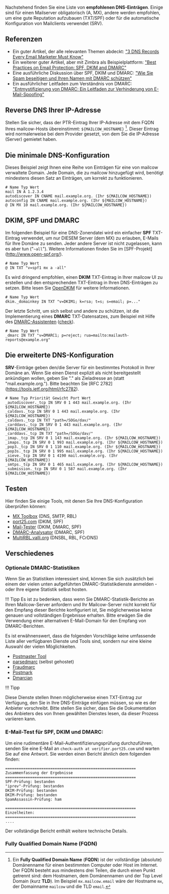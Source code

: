 Nachstehend finden Sie eine Liste von **empfohlenen DNS-Einträgen**. Einige sind für einen Mailserver obligatorisch (A, MX), andere werden empfohlen, um eine gute Reputation aufzubauen (TXT/SPF) oder für die automatische Konfiguration von Mailclients verwendet (SRV).

## Referenzen

- Ein guter Artikel, der alle relevanten Themen abdeckt:
  ["3 DNS Records Every Email Marketer Must Know"](https://www.rackaid.com/blog/email-dns-records)
- Ein weiterer guter Artikel, aber mit Zimbra als Beispielplattform:
  ["Best Practices on Email Protection: SPF, DKIM and DMARC"](https://wiki.zimbra.com/wiki/Best_Practices_on_Email_Protection:_SPF,_DKIM_and_DMARC)
- Eine ausführliche Diskussion über SPF, DKIM und DMARC:
  ["Wie Sie Spam beseitigen und Ihren Namen mit DMARC schützen"](https://www.skelleton.net/2015/03/21/how-to-eliminate-spam-and-protect-your-name-with-dmarc/)
- Ein ausführlicher Leitfaden zum Verständnis von DMARC:
["Entmystifizierung von DMARC: Ein Leitfaden zur Verhinderung von E-Mail-Spoofing"](https://seanthegeek.net/459/demystifying-dmarc/)


## Reverse DNS Ihrer IP-Adresse

Stellen Sie sicher, dass der PTR-Eintrag Ihrer IP-Adresse mit dem FQDN Ihres mailcow-Hosts übereinstimmt: `${MAILCOW_HOSTNAME}` [^1]. Dieser Eintrag wird normalerweise bei dem Provider gesetzt, von dem Sie die IP-Adresse (Server) gemietet haben.

## Die minimale DNS-Konfiguration

Dieses Beispiel zeigt Ihnen eine Reihe von Einträgen für eine von mailcow verwaltete Domain. Jede Domain, die zu mailcow hinzugefügt wird, benötigt mindestens diesen Satz an Einträgen, um korrekt zu funktionieren.

```
# Name Typ Wert
mail IN A 1.2.3.4
autodiscover IN CNAME mail.example.org. (Ihr ${MAILCOW_HOSTNAME})
autoconfig IN CNAME mail.example.org. (Ihr ${MAILCOW_HOSTNAME})
@ IN MX 10 mail.example.org. (Ihr ${MAILCOW_HOSTNAME})
```

## DKIM, SPF und DMARC

Im folgenden Beispiel für eine DNS-Zonendatei wird ein einfacher **SPF** TXT-Eintrag verwendet, um nur DIESEM Server (dem MX) zu erlauben, E-Mails für Ihre Domäne zu senden. Jeder andere Server ist nicht zugelassen, kann es aber tun ("`~all`"). Weitere Informationen finden Sie im [SPF-Projekt] (http://www.open-spf.org/).

```
# Name Typ Wert
@ IN TXT "v=spf1 mx a -all"
```

Es wird dringend empfohlen, einen **DKIM** TXT-Eintrag in Ihrer mailcow UI zu erstellen und den entsprechenden TXT-Eintrag in Ihren DNS-Einträgen zu setzen. Bitte lesen Sie [OpenDKIM](http://www.opendkim.org) für weitere Informationen.

```
# Name Typ Wert
dkim._domainkey IN TXT "v=DKIM1; k=rsa; t=s; s=email; p=..."
```

Der letzte Schritt, um sich selbst und andere zu schützen, ist die Implementierung eines **DMARC** TXT-Datensatzes, zum Beispiel mit Hilfe des [DMARC-Assistenten](http://www.kitterman.com/dmarc/assistant.html) ([check](https://dmarcian.com/dmarc-inspector/google.com)).

```
# Name Typ Wert
_dmarc IN TXT "v=DMARC1; p=reject; rua=mailto:mailauth-reports@example.org"
```

## Die erweiterte DNS-Konfiguration

**SRV**-Einträge geben den/die Server für ein bestimmtes Protokoll in Ihrer Domäne an. Wenn Sie einen Dienst explizit als nicht bereitgestellt ankündigen wollen, geben Sie "." als Zieladresse an (statt "mail.example.org."). Bitte beachten Sie [RFC 2782] (https://tools.ietf.org/html/rfc2782).

```
# Name Typ Priorität Gewicht Port Wert
_autodiscover._tcp IN SRV 0 1 443 mail.example.org. (Ihr ${MAILCOW_HOSTNAME})
_caldavs._tcp IN SRV 0 1 443 mail.example.org. (Ihr ${MAILCOW_HOSTNAME})
_caldavs._tcp IN TXT "path=/SOGo/dav/"
_carddavs._tcp IN SRV 0 1 443 mail.example.org. (Ihr ${MAILCOW_HOSTNAME})
_carddavs._tcp IN TXT "path=/SOGo/dav/"
_imap._tcp IN SRV 0 1 143 mail.example.org. (Ihr ${MAILCOW_HOSTNAME})
_imaps._tcp IN SRV 0 1 993 mail.example.org. (Ihr ${MAILCOW_HOSTNAME})
_pop3._tcp IN SRV 0 1 110 mail.example.org. (Ihr ${MAILCOW_HOSTNAME})
_pop3s._tcp IN SRV 0 1 995 mail.example.org. (Ihr ${MAILCOW_HOSTNAME})
_sieve._tcp IN SRV 0 1 4190 mail.example.org. (Ihr ${MAILCOW_HOSTNAME})
_smtps._tcp IN SRV 0 1 465 mail.example.org. (Ihr ${MAILCOW_HOSTNAME})
_submission._tcp IN SRV 0 1 587 mail.example.org. (Ihr ${MAILCOW_HOSTNAME})
```

## Testen

Hier finden Sie einige Tools, mit denen Sie Ihre DNS-Konfiguration überprüfen können:

- [MX Toolbox](https://mxtoolbox.com/SuperTool.aspx) (DNS, SMTP, RBL)
- [port25.com](https://www.port25.com/dkim-wizard/) (DKIM, SPF)
- [Mail-Tester](https://www.mail-tester.com/) (DKIM, DMARC, SPF)
- [DMARC-Analysator](https://www.dmarcanalyzer.com/spf/checker/) (DMARC, SPF)
- [MultiRBL.valli.org](http://multirbl.valli.org/) (DNSBL, RBL, FCrDNS)

## Verschiedenes

### Optionale DMARC-Statistiken

Wenn Sie an Statistiken interessiert sind, können Sie sich zusätzlich bei einem der vielen unten aufgeführten DMARC-Statistikdienste anmelden - oder Ihre eigene Statistik selbst hosten.

!!! Tipp
Es ist zu bedenken, dass wenn Sie DMARC-Statistik-Berichte an Ihren Mailcow-Server anfordern und Ihr Mailcow-Server nicht korrekt für den Empfang dieser Berichte konfiguriert ist, Sie möglicherweise keine genauen und vollständigen Ergebnisse erhalten. Bitte erwägen Sie die Verwendung einer alternativen E-Mail-Domain für den Empfang von DMARC-Berichten.

Es ist erwähnenswert, dass die folgenden Vorschläge keine umfassende Liste aller verfügbaren Dienste und Tools sind, sondern nur eine kleine Auswahl der vielen Möglichkeiten.

- [Postmaster Tool](https://gmail.com/postmaster)
- [parsedmarc](https://github.com/domainaware/parsedmarc) (selbst gehostet)
- [Fraudmarc](https://fraudmarc.com/)
- [Postmark](https://dmarc.postmarkapp.com)
- [Dmarcian](https://dmarcian.com/)

!!! Tipp

Diese Dienste stellen Ihnen möglicherweise einen TXT-Eintrag zur Verfügung, den Sie in Ihre DNS-Einträge einfügen müssen, so wie es der Anbieter vorschreibt. Bitte stellen Sie sicher, dass Sie die Dokumentation des Anbieters des von Ihnen gewählten Dienstes lesen, da dieser Prozess variieren kann.

### E-Mail-Test für SPF, DKIM und DMARC:

Um eine rudimentäre E-Mail-Authentifizierungsprüfung durchzuführen, senden Sie eine E-Mail an `check-auth at verifier.port25.com` und warten Sie auf eine Antwort. Sie werden einen Bericht ähnlich dem folgenden finden:

```
==========================================================
Zusammenfassung der Ergebnisse
==========================================================
SPF-Prüfung: bestanden
"iprev"-Prüfung: bestanden
DKIM-Prüfung: bestanden
DKIM-Prüfung: bestanden
SpamAssassin-Prüfung: ham

==========================================================
Einzelheiten:
==========================================================
....
```

Der vollständige Bericht enthält weitere technische Details.


### Fully Qualified Domain Name (FQDN)

[^1]: Ein **Fully Qualified Domain Name** (**FQDN**) ist der vollständige (absolute) Domänenname für einen bestimmten Computer oder Host im Internet. Der FQDN besteht aus mindestens drei Teilen, die durch einen Punkt getrennt sind: dem Hostnamen, dem Domänennamen und der Top Level Domain (kurz **TLD**). Im Beispiel `mx.mailcow.email` wäre der Hostname `mx`, der Domainname `mailcow` und die TLD `email`.